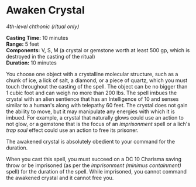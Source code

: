 # Awaken Crystal

_4th-level chthonic (ritual only)_  

**Casting Time:** 10 minutes  
**Range:** 5 feet  
**Components:** V, S, M (a crystal or gemstone worth at least 500 gp, which is destroyed in the casting of the ritual)  
**Duration:** 10 minutes  

You choose one object with a crystalline molecular structure, such as a chunk of ice, a lick of salt, a diamond, or a piece of quartz, which you must touch throughout the casting of the spell. The object can be no bigger than 1 cubic foot and can weigh no more than 200 lbs. The spell imbues the crystal with an alien sentience that has an Intelligence of 10 and senses similar to a human's along with telepathy 60 feet. The crystal does not gain the ability to move, but it may manipulate any energies with which it is imbued. For example, a crystal that naturally glows could use an action to not glow, or a gemstone that is the focus of an _imprisonment_ spell or a lich's _trap soul_ effect could use an action to free its prisoner.

The awakened crystal is absolutely obedient to your command for the duration.

When you cast this spell, you must succeed on a DC 10 Charisma saving throw or be imprisoned (as per the _imprisonment (minimus containment)_ spell) for the duration of the spell. While imprisoned, you cannot command the awakened crystal and it cannot free you. 